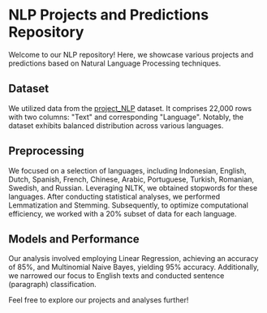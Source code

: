 # NLP Projects and Predictions Repository

Welcome to our NLP repository! Here, we showcase various projects and predictions based on Natural Language Processing techniques.

## Dataset
We utilized data from the [project_NLP](https://www.kaggle.com/code/martinkk5575/language-detection/input) dataset. It comprises 22,000 rows with two columns: "Text" and corresponding "Language". Notably, the dataset exhibits balanced distribution across various languages.

## Preprocessing
We focused on a selection of languages, including Indonesian, English, Dutch, Spanish, French, Chinese, Arabic, Portuguese, Turkish, Romanian, Swedish, and Russian. Leveraging NLTK, we obtained stopwords for these languages. After conducting statistical analyses, we performed Lemmatization and Stemming. Subsequently, to optimize computational efficiency, we worked with a 20% subset of data for each language.

## Models and Performance
Our analysis involved employing Linear Regression, achieving an accuracy of 85%, and Multinomial Naive Bayes, yielding 95% accuracy. Additionally, we narrowed our focus to English texts and conducted sentence (paragraph) classification.

Feel free to explore our projects and analyses further!
